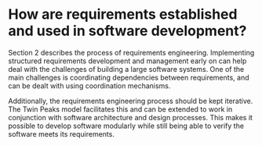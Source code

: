 # How are requirements established and used in software development?

Section 2 describes the process of requirements engineering. Implementing structured requirements development and management early on can help deal with the challenges of building a large software systems. One of the main challenges is coordinating dependencies between requirements, and can be dealt with using coordination mechanisms.

Additionally, the requirements engineering process should be kept iterative. The Twin Peaks model facilitates this and can be extended to work in conjunction with software architecture and design processes. This makes it possible to develop software modularly while still being able to verify the software meets its requirements.
